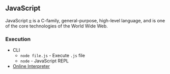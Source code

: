 ## JavaScript

JavaScript <sub><sup>[🌐](https://en.wikipedia.org/wiki/JavaScript 'Wikipedia')</sup></sub> is a C-family, general-purpose, high-level language, and is one of the core technologies of the World Wide Web.

### Execution

- CLI
  - `node file.js` - Execute `.js` file
  - `node` - JavaScript REPL
- [Online Interpreter](https://www.jdoodle.com/execute-nodejs-online/)
